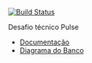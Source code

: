 [![Build Status](https://travis-ci.org/gigante/test-pulse-1308.svg?branch=master)](https://travis-ci.org/gigante/test-pulse-1308)

Desafio técnico Pulse

- [Documentação](https://github.com/gigante/test-pulse-1308/blob/master/documentacao/README.md)
- [Diagrama do Banco](https://github.com/gigante/test-pulse-1308/blob/master/documentacao/diagrama.pdf)